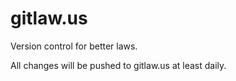 gitlaw.us
=========

Version control for better laws.

All changes will be pushed to gitlaw.us at least daily.
